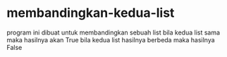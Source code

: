 # membandingkan-kedua-list
program ini dibuat untuk membandingkan sebuah list bila kedua list sama maka hasilnya akan True bila kedua list hasilnya berbeda maka hasilnya False
